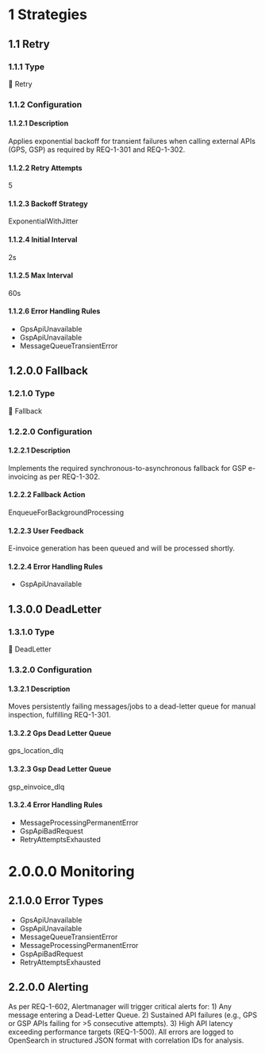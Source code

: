 # 1 Strategies

## 1.1 Retry

### 1.1.1 Type

🔹 Retry

### 1.1.2 Configuration

#### 1.1.2.1 Description

Applies exponential backoff for transient failures when calling external APIs (GPS, GSP) as required by REQ-1-301 and REQ-1-302.

#### 1.1.2.2 Retry Attempts

5

#### 1.1.2.3 Backoff Strategy

ExponentialWithJitter

#### 1.1.2.4 Initial Interval

2s

#### 1.1.2.5 Max Interval

60s

#### 1.1.2.6 Error Handling Rules

- GpsApiUnavailable
- GspApiUnavailable
- MessageQueueTransientError

## 1.2.0.0 Fallback

### 1.2.1.0 Type

🔹 Fallback

### 1.2.2.0 Configuration

#### 1.2.2.1 Description

Implements the required synchronous-to-asynchronous fallback for GSP e-invoicing as per REQ-1-302.

#### 1.2.2.2 Fallback Action

EnqueueForBackgroundProcessing

#### 1.2.2.3 User Feedback

E-invoice generation has been queued and will be processed shortly.

#### 1.2.2.4 Error Handling Rules

- GspApiUnavailable

## 1.3.0.0 DeadLetter

### 1.3.1.0 Type

🔹 DeadLetter

### 1.3.2.0 Configuration

#### 1.3.2.1 Description

Moves persistently failing messages/jobs to a dead-letter queue for manual inspection, fulfilling REQ-1-301.

#### 1.3.2.2 Gps Dead Letter Queue

gps_location_dlq

#### 1.3.2.3 Gsp Dead Letter Queue

gsp_einvoice_dlq

#### 1.3.2.4 Error Handling Rules

- MessageProcessingPermanentError
- GspApiBadRequest
- RetryAttemptsExhausted

# 2.0.0.0 Monitoring

## 2.1.0.0 Error Types

- GpsApiUnavailable
- GspApiUnavailable
- MessageQueueTransientError
- MessageProcessingPermanentError
- GspApiBadRequest
- RetryAttemptsExhausted

## 2.2.0.0 Alerting

As per REQ-1-602, Alertmanager will trigger critical alerts for: 1) Any message entering a Dead-Letter Queue. 2) Sustained API failures (e.g., GPS or GSP APIs failing for >5 consecutive attempts). 3) High API latency exceeding performance targets (REQ-1-500). All errors are logged to OpenSearch in structured JSON format with correlation IDs for analysis.


